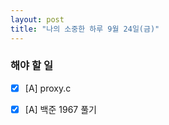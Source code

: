 ```yaml
---
layout: post
title: "나의 소중한 하루 9월 24일(금)"
---
```


### 해야 할 일

- [x] [A] proxy.c
- [x] [A] 백준 1967 풀기

